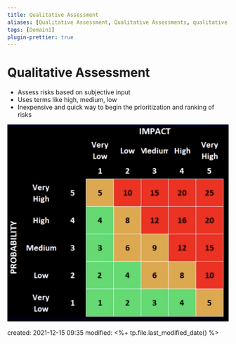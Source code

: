 ```yaml
---
title: Qualitative Assessment
aliases: [Qualitative Assessment, Qualitative Assessments, qualitative assessment, qualitative assessments]
tags: [Domain1]
plugin-prettier: true
---
```


# Qualitative Assessment

- Assess risks based on subjective input
- Uses terms like high, medium, low
- Inexpensive and quick way to begin the prioritization and ranking of risks

![Assessment Matrix](notes/CISSP/Assets/img/Assessment%20Matrix.png)

created: 2021-12-15 09:35
modified: <%+ tp.file.last_modified_date() %>
